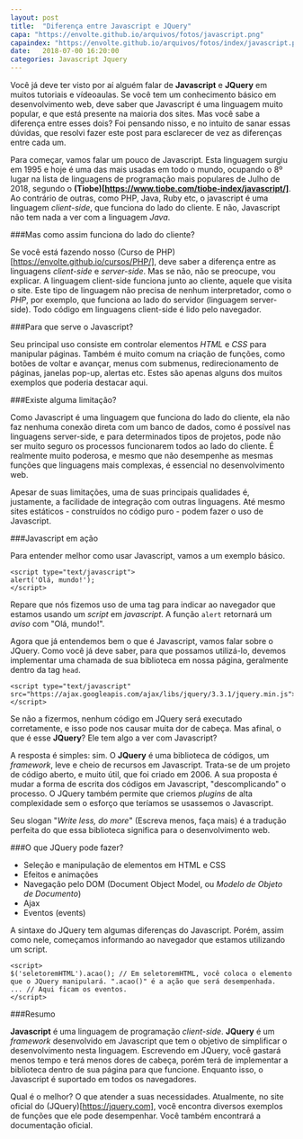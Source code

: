 ```yaml
---
layout: post
title:  "Diferença entre Javascript e JQuery"
capa: "https://envolte.github.io/arquivos/fotos/javascript.png"
capaindex: "https://envolte.github.io/arquivos/fotos/index/javascript.png"
date:   2018-07-00 16:20:00
categories: Javascript Jquery
---
```


Você já deve ter visto por aí alguém falar de **Javascript** e **JQuery** em muitos tutoriais e vídeoaulas. Se você tem um conhecimento básico em desenvolvimento web, deve saber que Javascript é uma linguagem muito popular, e que está presente na maioria dos sites. Mas você sabe a diferença entre esses dois? Foi pensando nisso, e no intuito de sanar essas dúvidas, que resolvi fazer este post para esclarecer de vez as diferenças entre cada um.

Para começar, vamos falar um pouco de Javascript. Esta linguagem surgiu em 1995 e hoje é uma das mais usadas em todo o mundo, ocupando o 8º lugar na lista de linguagens de programação mais populares de Julho de 2018, segundo o **(Tiobe)[https://www.tiobe.com/tiobe-index/javascript/]**. Ao contrário de outras, como PHP, Java, Ruby etc, o javascript é uma linguagem *client-side*, que funciona do lado do cliente. E não, Javascript não tem nada a ver com a linguagem *Java*.

###Mas como assim funciona do lado do cliente?

Se você está fazendo nosso (Curso de PHP)[https://envolte.github.io/cursos/PHP/], deve saber a diferença entre as linguagens *client-side* e *server-side*. Mas se não, não se preocupe, vou explicar. A linguagem client-side funciona junto ao cliente, aquele que visita o site. Este tipo de linguagem não precisa de nenhum interpretador, como o *PHP*, por exemplo, que funciona ao lado do servidor (linguagem server-side). Todo código em linguagens client-side é lido pelo navegador.

###Para que serve o Javascript?

Seu principal uso consiste em controlar elementos *HTML* e *CSS* para manipular páginas. Também é muito comum na criação de funções, como botões de voltar e avançar, menus com submenus, redirecionamento de páginas, janelas pop-up, alertas etc. Estes são apenas alguns dos muitos exemplos que poderia destacar aqui.

###Existe alguma limitação?

Como Javascript é uma linguagem que funciona do lado do cliente, ela não faz nenhuma conexão direta com um banco de dados, como é possível nas linguagens server-side, e para determinados tipos de projetos, pode não ser muito seguro os processos funcionarem todos ao lado do cliente. É realmente muito poderosa, e mesmo que não desempenhe as mesmas funções que linguagens mais complexas, é essencial no desenvolvimento web. 

Apesar de suas limitações, uma de suas principais qualidades é, justamente, a facilidade de integração com outras linguagens. Até mesmo sites estáticos - construídos no código puro - podem fazer o uso de Javascript.

###Javascript em ação

Para entender melhor como usar Javascript, vamos a um exemplo básico.

    <script type="text/javascript">
    alert('Olá, mundo!');
    </script>
    
Repare que nós fizemos uso de uma tag para indicar ao navegador que estamos usando um *script* em *javascript*. A função ```alert``` retornará um *aviso* com "Olá, mundo!".

Agora que já entendemos bem o que é Javascript, vamos falar sobre o JQuery. Como você já deve saber, para que possamos utilizá-lo, devemos implementar uma chamada de sua biblioteca em nossa página, geralmente dentro da tag ```head```.

    <script type="text/javascript" src="https://ajax.googleapis.com/ajax/libs/jquery/3.3.1/jquery.min.js"></script>
    
Se não a fizermos, nenhum código em JQuery será executado corretamente, e isso pode nos causar muita dor de cabeça. Mas afinal, o que é esse **JQuery**? Ele tem algo a ver com Javascript?

A resposta é simples: sim. O **JQuery** é uma biblioteca de códigos, um *framework*, leve e cheio de recursos em Javascript. Trata-se de um projeto de código aberto, e muito útil, que foi criado em 2006. A sua proposta é mudar a forma de escrita dos códigos em Javascript, "descomplicando" o processo. O JQuery também permite que criemos *plugins* de alta complexidade sem o esforço que teríamos se usassemos o Javascript.

Seu slogan "*Write less, do more*" (Escreva menos, faça mais) é a tradução perfeita do que essa biblioteca significa para o desenvolvimento web.

###O que JQuery pode fazer?

- Seleção e manipulação de elementos em HTML e CSS
- Efeitos e animações
- Navegação pelo DOM (Document Object Model, ou *Modelo de Objeto de Documento*)
- Ajax
- Eventos (events)

A sintaxe do JQuery tem algumas diferenças do Javascript. Porém, assim como nele, começamos informando ao navegador que estamos utilizando um script.

    <script>
    $('seletoremHTML').acao(); // Em seletoremHTML, você coloca o elemento que o JQuery manipulará. ".acao()" é a ação que será desempenhada.
    ... // Aqui ficam os eventos.
    </script>
    
###Resumo

**Javascript** é uma linguagem de programação *client-side*. **JQuery** é um *framework* desenvolvido em Javascript que tem o objetivo de simplificar o desenvolvimento nesta linguagem. Escrevendo em JQuery, você gastará menos tempo e terá menos dores de cabeça, porém terá de implementar a biblioteca dentro de sua página para que funcione. Enquanto isso, o Javascript é suportado em todos os navegadores.

Qual é o melhor? O que atender a suas necessidades. Atualmente, no site oficial do (JQuery)[https://jquery.com], você encontra diversos exemplos de funções que ele pode desempenhar. Você também encontrará a documentação oficial.
